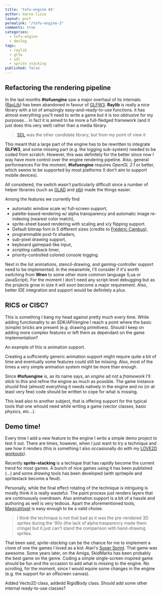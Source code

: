 ```yaml
---
title: 'tofu-engine #3'
author: marco.lizza
layout: post
permalink: "/tofu-engine-3"
comments: true
categories: 
  - tofu-engine
  - devlog
tags: 
  - raylib
  - glfw
  - sdl
  - sprite stacking
published: false
---
```

## Refactoring the rendering pipeline

In the last months **#tofuengine** saw a major overhaul of its internals: ([RayLib](https://www.raylib.com/)) has been abandoned in favour of [GLFW3](https://www.glfw.org/). **Raylib** is really a nice library with a lot of amazingly easy-and-ready-to-use functions. it has almost everything you'll need to write a game but it is *too obtrusive* for my purposes... in fact it is aimed to be more a full-fledged framework (and it just does this very well) rather than a media library.

> [SDL](https://www.libsdl.org/) was the other candidate library, but from my point of view it 

This meant that a large part of the engine has to be rewritten to integrate **GLFW3**, and some missing part (e.g. the logging sub-system) needed to be coded from scratch. However, this was definitely for the better since now I way have more control over the engine rendering pipeline. Also, general performances For the moment, **#tofuengine** requires *OpenGL 2.1* or better, which seems to be supported by most platforms (I don't aim to support mobile devices).

All considered, the switch wasn't particularly difficult since a number of helper libraries (such as [GLAD]() and [stb]()) made the things easier.

Among the features we currently find

* automatic window scale w/ full-screen support,
* palette-based rendering w/ alpha transparency and automatic image re-indexing (nearest color match),
* sprite-sheet based rendering with scaling and x/y flipping support.
* Default bitmap font in 5 different sizes (credits to [Frederic Cambus](https://www.cambus.net/spleen-monospaced-bitmap-fonts/)),
* programmable post-fx shaders,
* sub-pixel drawing support,
* keyboard gamepad-like input,
* scripting callback timer,
* priority-controlled colored console logging.

Next in the list animations, stencil-drawing, and gaming-controller support need to be implemented. In the meanwhile, I'll consider if it's worth switching from **Wren** to some other more common language (Lua or JavaScript). For the moment I don't need any script-level debugging but as the projects grow in size it will soon become a major requirement. Also, better IDE integration and support would be definitely a plus.

## RICS or CISC?

This is something I bang my head against pretty much every time. While adding functionality to an SDK/API/engine I reach a point where the basic (simple) bricks are present (e.g. drawing primitives). Should I keep on adding more complex features or left them as dependant on the game implementation?

An example of this is animation support.

Creating a sufficiently generic animation support might require quite a bit of time and eventually some features could still be missing. Also, most of the times a very simple animation system might be more than enough.

Since **#tofuengine** is, as its name says, an *engine* ad not a *framework* I'll stick to this and refine the engine as much as possible. The game instance shuold find (almost) everything it needs natively in the engine and no (or at least very few) code should be written to cope for what is missing.

This lead also to another subject, that is offering support for the typical tools that one whould need while writing a game (vector classes, basic physics, etc...).

## Demo time!

Every time I add a new feature to the engine I write a simple demo project to test it out. There are times, however, when I just want to try a technique and see how it renders (this is something I also occasionally do with my [LOVE2D workouts]()).

Recently **sprite-stacking** is a techique that has rapidly become the current trend for most games. A bunch of nice games using it has been published (...) and some *drawing* tools has been developed (with spritepile and spritestack become a feud).

Personally, while the final effect rotating of the technique is intriguing is mostly think it is really wasteful. The paint process just renders layers that are continuously overdrawn. Also animation support is a bit of a hassle and authoring as well is very tedious. Apart the aforementioned tools, [MagicaVoxel]() is easy enough to be a valid choise.

> I think the technique is not that bad as it was the pre-rendered 3D sprites during the '90s (the lack of alpha trasparency made them cringe) but it just can't stand the comparison with hand-drawing sprites.

That been said, *sprite-stacking* can be the chance for me to implement a clone of one the games I loved as a kid: Atari's [Super Sprint](). That game was awesome. Some years later, on the Amiga, SkidMarks has been probably the best game on the genre. Coding a simple single-screen inspired game should be fun and the occasion to add what is missing to the engine. No scrolling, for the moment, since I would equire some changes in the engine (e.g. the support for an offscreen canvas).

Added Vecto2D class, addedd RigidBody class. Should add some other internal ready-to-use classes?
